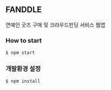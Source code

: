 ## FANDDLE 

연예인 굿즈 구매 및 크라우드펀딩 서비스 웹앱

### How to start

`$ npm start`

### 개발환경 설정


`$ npm install`
